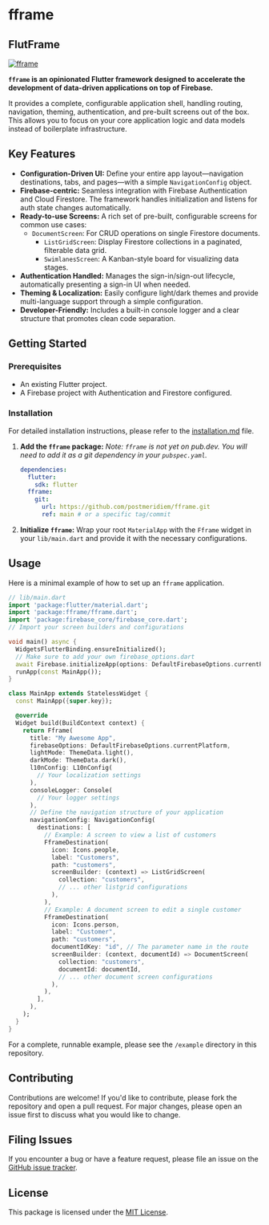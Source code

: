 # fframe

## FlutFrame

[![fframe](https://github.com/postmeridiem/fframe/actions/workflows/fframe.yaml/badge.svg?branch=main)](https://github.com/postmeridiem/fframe/actions/workflows/fframe.yaml)

**`fframe` is an opinionated Flutter framework designed to accelerate the development of data-driven applications on top of Firebase.**

It provides a complete, configurable application shell, handling routing, navigation, theming, authentication, and pre-built screens out of the box. This allows you to focus on your core application logic and data models instead of boilerplate infrastructure.

## Key Features

- **Configuration-Driven UI:** Define your entire app layout—navigation destinations, tabs, and pages—with a simple `NavigationConfig` object.
- **Firebase-centric:** Seamless integration with Firebase Authentication and Cloud Firestore. The framework handles initialization and listens for auth state changes automatically.
- **Ready-to-use Screens:** A rich set of pre-built, configurable screens for common use cases:
  - `DocumentScreen`: For CRUD operations on single Firestore documents.
    - `ListGridScreen`: Display Firestore collections in a paginated, filterable data grid.
    - `SwimlanesScreen`: A Kanban-style board for visualizing data stages.
- **Authentication Handled:** Manages the sign-in/sign-out lifecycle, automatically presenting a sign-in UI when needed.
- **Theming & Localization:** Easily configure light/dark themes and provide multi-language support through a simple configuration.
- **Developer-Friendly:** Includes a built-in console logger and a clear structure that promotes clean code separation.

## Getting Started

### Prerequisites

- An existing Flutter project.
- A Firebase project with Authentication and Firestore configured.

### Installation

For detailed installation instructions, please refer to the [installation.md](installation.md) file.

1. **Add the `fframe` package:**
    _Note: `fframe` is not yet on pub.dev. You will need to add it as a git dependency in your `pubspec.yaml`._

    ```yaml
    dependencies:
      flutter:
        sdk: flutter
      fframe:
        git:
          url: https://github.com/postmeridiem/fframe.git
          ref: main # or a specific tag/commit
    ```

2. **Initialize `fframe`:**
    Wrap your root `MaterialApp` with the `Fframe` widget in your `lib/main.dart` and provide it with the necessary configurations.

## Usage

Here is a minimal example of how to set up an `fframe` application.

```dart
// lib/main.dart
import 'package:flutter/material.dart';
import 'package:fframe/fframe.dart';
import 'package:firebase_core/firebase_core.dart';
// Import your screen builders and configurations

void main() async {
  WidgetsFlutterBinding.ensureInitialized();
  // Make sure to add your own firebase_options.dart
  await Firebase.initializeApp(options: DefaultFirebaseOptions.currentPlatform);
  runApp(const MainApp());
}

class MainApp extends StatelessWidget {
  const MainApp({super.key});

  @override
  Widget build(BuildContext context) {
    return Fframe(
      title: "My Awesome App",
      firebaseOptions: DefaultFirebaseOptions.currentPlatform,
      lightMode: ThemeData.light(),
      darkMode: ThemeData.dark(),
      l10nConfig: L10nConfig(
        // Your localization settings
      ),
      consoleLogger: Console(
        // Your logger settings
      ),
      // Define the navigation structure of your application
      navigationConfig: NavigationConfig(
        destinations: [
          // Example: A screen to view a list of customers
          FframeDestination(
            icon: Icons.people,
            label: "Customers",
            path: "customers",
            screenBuilder: (context) => ListGridScreen(
              collection: "customers",
              // ... other listgrid configurations
            ),
          ),
          // Example: A document screen to edit a single customer
          FframeDestination(
            icon: Icons.person,
            label: "Customer",
            path: "customers",
            documentIdKey: "id", // The parameter name in the route
            screenBuilder: (context, documentId) => DocumentScreen(
              collection: "customers",
              documentId: documentId,
              // ... other document screen configurations
            ),
          ),
        ],
      ),
    );
  }
}
```

For a complete, runnable example, please see the `/example` directory in this repository.

## Contributing

Contributions are welcome! If you'd like to contribute, please fork the repository and open a pull request. For major changes, please open an issue first to discuss what you would like to change.

## Filing Issues

If you encounter a bug or have a feature request, please file an issue on the [GitHub issue tracker](TBD_issues_link).

## License

This package is licensed under the [MIT License](LICENSE.md).
